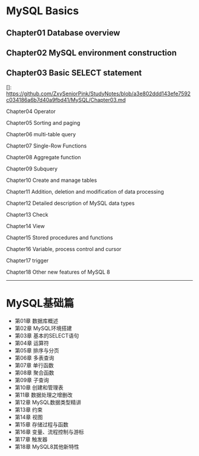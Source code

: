 # MySQL Basics

## Chapter01 Database overview

## Chapter02 MySQL environment construction

## Chapter03 Basic SELECT statement

[]: https://github.com/ZxySeniorPink/StudyNotes/blob/a3e802ddd143efe7592c034186a6b7d40a9fbd41/MySQL/Chapter03.md

Chapter04 Operator

Chapter05 Sorting and paging

Chapter06 multi-table query

Chapter07 Single-Row Functions

Chapter08 Aggregate function

Chapter09 Subquery

Chapter10 Create and manage tables

Chapter11 Addition, deletion and modification of data processing

Chapter12 Detailed description of MySQL data types

Chapter13 Check

Chapter14 View

Chapter15 Stored procedures and functions

Chapter16 Variable, process control and cursor

Chapter17 trigger

Chapter18 Other new features of MySQL 8

---

# MySQL基础篇

- 第01章 数据库概述
- 第02章 MySQL环境搭建
- 第03章 基本的SELECT语句
- 第04章 运算符
- 第05章 排序与分页
- 第06章 多表查询
- 第07章 单行函数
- 第08章 聚合函数
- 第09章 子查询
- 第10章 创建和管理表
- 第11章 数据处理之增删改
- 第12章 MySQL数据类型精讲
- 第13章 约束
- 第14章 视图
- 第15章 存储过程与函数
- 第16章 变量、流程控制与游标
- 第17章 触发器
- 第18章 MySQL8其他新特性